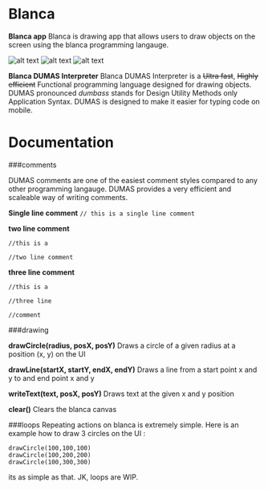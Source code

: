 # Blanca
**Blanca app**
Blanca is drawing app that allows users to draw objects on the screen using the blanca programming langauge.

![alt text]([https://github.com/aravindkarthik96/Blanca/blob/master/images/Screenshot_1677674644.png](https://github.com/aravindkarthik96/Blanca/blob/master/images/Screenshot_1677674640.png))
![alt text]([https://github.com/aravindkarthik96/Blanca/blob/master/images/Screenshot_1677674644.png](https://github.com/aravindkarthik96/Blanca/blob/master/images/Screenshot_1677674640.png))
![alt text]([https://github.com/aravindkarthik96/Blanca/blob/master/images/Screenshot_1677674657.png]([https://github.com/aravindkarthik96/Blanca/blob/master/images/Screenshot_1677674640.png](https://github.com/aravindkarthik96/Blanca/blob/master/images/Screenshot_1677674657.png)))

**Blanca DUMAS Interpreter**
Blanca DUMAS Interpreter is a ~~Ultra fast~~, ~~Highly efficient~~ Functional programming language designed for drawing objects. DUMAS pronounced *dumbass* stands for Design Utility Methods only Application Syntax. DUMAS is designed to make it easier for typing code on mobile.

# Documentation

###comments

DUMAS comments are one of the easiest comment styles compared to any other programming langauge. DUMAS provides a very efficient and scaleable way of writing comments. 

**Single line comment**
`// this is a single line comment`

**two line comment**

`//this is a`

`//two line comment`

**three line comment**

`//this is a`

`//three line`

`//comment`

###drawing

**drawCircle(radius, posX, posY)**
Draws a circle of a given radius at a position (x, y) on the UI

**drawLine(startX, startY, endX, endY)**
Draws a line from a start point x and y to and end point x and y

**writeText(text, posX, posY)**
Draws text at the given x and y position

**clear()**
Clears the blanca canvas

###loops
Repeating actions on blanca is extremely simple. Here is an example how to draw 3 circles on the UI :

    drawCircle(100,100,100)
    drawCircle(100,200,200)
    drawCircle(100,300,300)

its as simple as that.
JK, loops are WIP.

